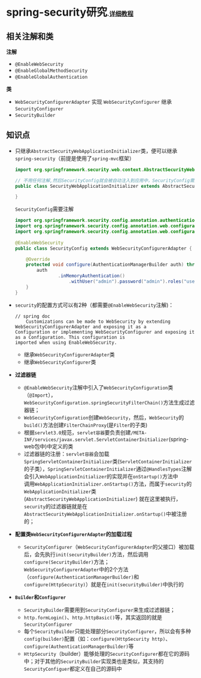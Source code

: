 # spring-security研究<small><small><small>.[详细教程](http://www.tianshouzhi.com/api/tutorials/spring_security_4/250)</small></small></small>
## 相关注解和类
**注解**
* `@EnableWebSecurity`
* `@EnableGlobalMethodSecurity`
* `@EnableGlobalAuthentication`  

**类**
* `WebSecurityConfigurerAdapter` 实现 `WebSecurityConfigurer` 继承 `SecurityConfigurer`
* `SecurityBuilder`


## 知识点
* 只继承`AbstractSecurityWebApplicationInitializer`类，便可以继承`spring-security`（前提是使用了`spring-mvc`框架）  

    ```java
    import org.springframework.security.web.context.AbstractSecurityWebApplicationInitializer;  

    // 不用任何注解,然后SecurityConfig就会被自动注入到应用中，SecurityConfig需要注解
    public class SecurityWebApplicationInitializer extends AbstractSecurityWebApplicationInitializer {
    
    }
    ```
    `SecurityConfig`需要注解
    ```java
    import org.springframework.security.config.annotation.authentication.builders.AuthenticationManagerBuilder;
    import org.springframework.security.config.annotation.web.configuration.EnableWebSecurity;
    import org.springframework.security.config.annotation.web.configuration.WebSecurityConfigurerAdapter;
      
    @EnableWebSecurity
    public class SecurityConfig extends WebSecurityConfigurerAdapter {
    
        @Override
        protected void configure(AuthenticationManagerBuilder auth) throws Exception {
            auth
                    .inMemoryAuthentication()
                        .withUser("admin").password("admin").roles("user");
        }
    }
    ```
    
* `security`的配置方式可以有2种（都需要`@EnableWebSecurity`注解)：  
    ```
    // spring doc
        Customizations can be made to WebSecurity by extending WebSecurityConfigurerAdapter and exposing it as a   
    Configuration or implementing WebSecurityConfigurer and exposing it as a Configuration. This configuration is 
    imported when using EnableWebSecurity.
  ```
  * 继承`WebSecurityConfigurerAdapter`类
  * 继承`WebSecurityConfigurer`类  
* **过滤器链** 
  * `@EnableWebSecurity`注解中引入了`WebSecurityConfiguration`类（`@Import`），`WebSecurityConfiguration.springSecurityFilterChain()`方法生成过滤器链；
  * `WebSecurityConfiguration`创建`WebSecurity`，然后，`WebSecurity`的`build()`方法创建`FilterChainProxy`(是`Filter`的子类)
  * 根据`servlet3.0`规范，`servlet容器`要负责创建`/META-INF/services/javax.servlet.ServletContainerInitializer`(spring-web包中)中定义的类
  * 过滤器链的注册：`servlet容器`会加载`SpringServletContainerInitializer`类(`ServletContainerInitializer`的子类），`SpringServletContainerInitializer`通过`@HandlesTypes`注解会引入`WebApplicationInitializer`的实现并在`onStartup()`方法中  
  调用`WebApplicationInitializer.onStartup()`方法，而属于`security`的`WebApplicationInitializer`类(`AbstractSecurityWebApplicationInitializer`) 就在这里被执行，`security`的过滤器链就是在`AbstractSecurityWebApplicationInitializer.onStartup()`中被注册的；
* **配置类`WebSecurityConfigurerAdapter`的加载过程**  
  * `SecurityConfigurer`（`WebSecurityConfigurerAdapter`的父接口）被加载后，会先执行`init(securityBuilder)`方法，然后调用`configure(SecurityBuilder)`方法；  
  `WebSecurityConfigurerAdapter`中的2个方法（`configure(AuthenticationManagerBuilder)`和`configure(HttpSecurity)`）就是在`init(securityBuilder)`中执行的
* **`Builder`和`Configurer`**  
  * `SecurityBuilder`需要用到`SecurityConfigurer`来生成过滤器链；
  * `http.formLogin()`、`http.httpBasic()`等，其实返回的就是`SecurityConfigurer`
  * 每个`SecurityBuilder`只能处理部分`SecurityConfigurer`，所以会有多种`config(builder)`配置（如：`configure(HttpSecurity http)`、`configure(AuthenticationManagerBuilder)`等
  * `HttpSecurity`（builder）能够处理的`SecurityConfigurer`都在它的源码中；对于其他的`SecurityBuilder`实现类也是类似，其支持的`SecurityConfiguer`都定义在自己的源码中